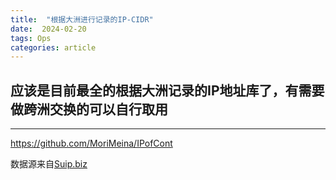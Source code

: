 ```yaml
---
title:  "根据大洲进行记录的IP-CIDR"
date:  2024-02-20
tags: Ops
categories: article
---
```


## 应该是目前最全的根据大洲记录的IP地址库了，有需要做跨洲交换的可以自行取用

---
https://github.com/MoriMeina/IPofCont

数据源来自[Suip.biz](https://suip.biz/)